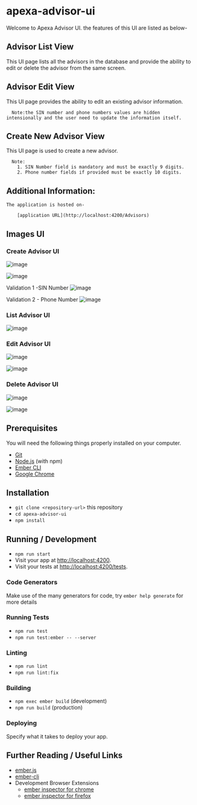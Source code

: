 # apexa-advisor-ui

Welcome to Apexa Advisor UI.
the features of this UI are listed as below-

## Advisor List View
 This UI page lists all the advisors in the database and provide the ability to edit or delete the advisor from the same screen.

 ## Advisor Edit View
 This UI page provides the ability to edit an existing advisor information.

      Note:the SIN number and phone numbers values are hidden intensionally and the user need to update the information itself.

 ## Create New Advisor View
  This UI page is used to create a new advisor.

      Note: 
        1. SIN Number field is mandatory and must be exactly 9 digits.
        2. Phone number fields if provided must be exactly 10 digits.

  ## Additional Information:
    The application is hosted on-
        
        [application URL](http://localhost:4200/Advisors)
    
  ## Images UI

  ### Create Advisor UI
  ![image](https://github.com/user-attachments/assets/ec29826f-c7ee-48a5-a5e5-771755356565)

  ![image](https://github.com/user-attachments/assets/2de60919-d098-43ac-bf27-581f35df77a1)
  
  Validation 1 -SIN Number
      ![image](https://github.com/user-attachments/assets/e3ecaf67-f9e0-4274-8daf-7fd04b7dd1c7)

  Validation 2 - Phone Number
      ![image](https://github.com/user-attachments/assets/ff4c6446-bf40-4686-a3f0-f18dfc104d88)



  ### List Advisor UI
  ![image](https://github.com/user-attachments/assets/724b70c5-370f-4bf1-8b44-5326a888f338)

  ### Edit Advisor UI
  ![image](https://github.com/user-attachments/assets/17596fd3-4047-44c0-826c-c9de58cc767f)

  ![image](https://github.com/user-attachments/assets/ce7c3d19-44a1-4a8a-ad6c-835b1e09b49d)

  ### Delete Advisor UI
  ![image](https://github.com/user-attachments/assets/2e5177b5-6741-434a-95b3-b36f2f86f13b)
  
  ![image](https://github.com/user-attachments/assets/fc75cb01-c2e3-4987-8523-cb8aec6a96be)


  







## Prerequisites

You will need the following things properly installed on your computer.

- [Git](https://git-scm.com/)
- [Node.js](https://nodejs.org/) (with npm)
- [Ember CLI](https://cli.emberjs.com/release/)
- [Google Chrome](https://google.com/chrome/)

## Installation

- `git clone <repository-url>` this repository
- `cd apexa-advisor-ui`
- `npm install`

## Running / Development

- `npm run start`
- Visit your app at [http://localhost:4200](http://localhost:4200).
- Visit your tests at [http://localhost:4200/tests](http://localhost:4200/tests).

### Code Generators

Make use of the many generators for code, try `ember help generate` for more details

### Running Tests

- `npm run test`
- `npm run test:ember -- --server`

### Linting

- `npm run lint`
- `npm run lint:fix`

### Building

- `npm exec ember build` (development)
- `npm run build` (production)

### Deploying

Specify what it takes to deploy your app.

## Further Reading / Useful Links

- [ember.js](https://emberjs.com/)
- [ember-cli](https://cli.emberjs.com/release/)
- Development Browser Extensions
  - [ember inspector for chrome](https://chrome.google.com/webstore/detail/ember-inspector/bmdblncegkenkacieihfhpjfppoconhi)
  - [ember inspector for firefox](https://addons.mozilla.org/en-US/firefox/addon/ember-inspector/)
